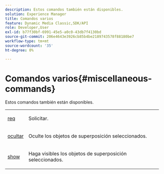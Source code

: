```yaml
---
description: Estos comandos también están disponibles.
solution: Experience Manager
title: Comandos varios
feature: Dynamic Media Classic,SDK/API
role: Developer,User
exl-id: b77f30bf-6991-45e5-a0c0-43db7f4130bd
source-git-commit: 206e4643e3926cb85b4be2189743578f88180be7
workflow-type: tm+mt
source-wordcount: '35'
ht-degree: 0%

---
```


# Comandos varios{#miscellaneous-commands}

Estos comandos también están disponibles.

<table id="simpletable_ADE850DCC3364A1B8B375A17BA95E5D5"> 
 <tr class="strow"> 
  <td class="stentry"> <p><span class="codeph"> <a href="../../../../../../ir-api/http-protocol/image-rendering-api-ref/c-ir-http-protocol-ref/c-ir-http-protocol-command-reference/r-ir-req.md#reference-792b1a663fb64261bd2de2a209b847fb" type="reference" format="dita" scope="local"> req</a></span> </p></td> 
  <td class="stentry"> <p>Solicitar. </p></td> 
  <td class="stentry"></td> 
 </tr> 
 <tr class="strow"> 
  <td class="stentry"> <p><span class="codeph"> <a href="../../../../../../ir-api/http-protocol/image-rendering-api-ref/c-ir-http-protocol-ref/c-ir-http-protocol-command-reference/r-ir-hide.md#reference-681b9782f90a45b18ed50292ab2c096c" type="reference" format="dita" scope="local"> ocultar</a></span> </p></td> 
  <td class="stentry"> <p>Oculte los objetos de superposición seleccionados. </p></td> 
  <td class="stentry"></td> 
 </tr> 
 <tr class="strow"> 
  <td class="stentry"> <p><span class="codeph"> <a href="../../../../../../ir-api/http-protocol/image-rendering-api-ref/c-ir-http-protocol-ref/c-ir-http-protocol-command-reference/r-ir-show.md#reference-f1824e1a501144bc9a6ae28de8e6bcb9" type="reference" format="dita" scope="local"> show</a></span> </p> </td> 
  <td class="stentry"> <p>Haga visibles los objetos de superposición seleccionados. </p></td> 
  <td class="stentry"></td> 
 </tr> 
</table>
